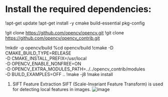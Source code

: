 # Install the required dependencies:

!apt-get update
!apt-get install -y cmake build-essential pkg-config

!git clone https://github.com/opencv/opencv.git
!git clone https://github.com/opencv/opencv_contrib.git

!mkdir -p opencv/build
%cd opencv/build
!cmake -D CMAKE_BUILD_TYPE=RELEASE \
        -D CMAKE_INSTALL_PREFIX=/usr/local \
        -D OPENCV_ENABLE_NONFREE=ON \
        -D OPENCV_EXTRA_MODULES_PATH=../../opencv_contrib/modules \
        -D BUILD_EXAMPLES=OFF ..
!make -j8
!make install

1. SIFT Feature Extraction
SIFT (Scale-Invariant Feature Transform) is used for detecting local features in images.
![image](https://github.com/user-attachments/assets/f1c61884-7238-49e8-b25e-f208d6670d07)
